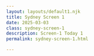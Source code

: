 ```yaml
---
layout: layouts/default1.njk
title: Sydney Screen 1
date: 2025-03-03
class: sydney-screen-1
description: Screen-1 Today 1
permalink: sydney-screen-1.html

---
```



